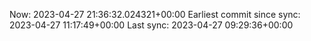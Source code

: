 Now: 2023-04-27 21:36:32.024321+00:00 Earliest commit since sync: 2023-04-27 11:17:49+00:00 Last sync: 2023-04-27 09:29:36+00:00

